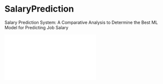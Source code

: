 # SalaryPrediction
Salary Prediction System: A Comparative Analysis to Determine the Best ML Model for Predicting Job Salary

![writeup](/Salary_prediction_system_WriteUp_JG.pdf)
